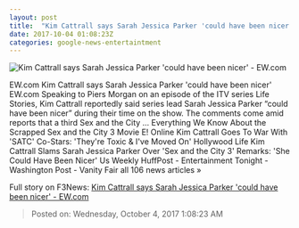 ```yaml
---
layout: post
title:  "Kim Cattrall says Sarah Jessica Parker 'could have been nicer' - EW.com"
date: 2017-10-04 01:08:23Z
categories: google-news-entertaintment
---
```


![Kim Cattrall says Sarah Jessica Parker 'could have been nicer' - EW.com](http://ewedit.files.wordpress.com/2017/10/gettyimages-800237388.jpg?crop=0px%2C47px%2C2700px%2C1419px&resize=1200%2C630)

EW.com Kim Cattrall says Sarah Jessica Parker 'could have been nicer' EW.com Speaking to Piers Morgan on an episode of the ITV series Life Stories, Kim Cattrall reportedly said series lead Sarah Jessica Parker “could have been nicer” during their time on the show. The comments come amid reports that a third Sex and the City ... Everything We Know About the Scrapped Sex and the City 3 Movie E! Online Kim Cattrall Goes To War With 'SATC' Co-Stars: 'They're Toxic & I've Moved On' Hollywood Life Kim Cattrall Slams Sarah Jessica Parker Over 'Sex and the City 3' Remarks: 'She Could Have Been Nicer' Us Weekly HuffPost - Entertainment Tonight - Washington Post - Vanity Fair all 106 news articles »


Full story on F3News: [Kim Cattrall says Sarah Jessica Parker 'could have been nicer' - EW.com](http://www.f3nws.com/n/gysvbH)

> Posted on: Wednesday, October 4, 2017 1:08:23 AM
